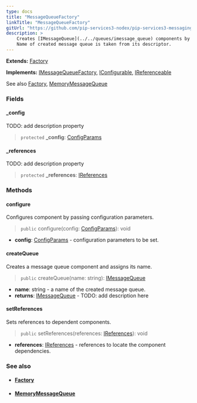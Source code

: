 ```yaml
---
type: docs
title: "MessageQueueFactory"
linkTitle: "MessageQueueFactory"
gitUrl: "https://github.com/pip-services3-nodex/pip-services3-messaging-nodex"
description: >
    Creates [IMessageQueue](../../queues/imessage_queue) components by their descriptors.
    Name of created message queue is taken from its descriptor.
---
```


**Extends:** [Factory](../../../components/build/factory)

**Implements:** [IMessageQueueFactory](../imessage_queue_factory), [IConfigurable](../../../commons/config/iconfigurable), [IReferenceable](../../../commons/refer/ireferenceable)

See also [Factory](../../../components/build/factory), [MemoryMessageQueue](../../queues/message_queue)

### Fields

<span class="hide-title-link">

#### _config
TODO: add description property

> `protected` **_config**: [ConfigParams](../../../commons/config/config_params)

#### _references
TODO: add description property
> `protected` **_references**: [IReferences](../../../commons/refer/ireferences) 

</span>

### Methods

#### configure
Configures component by passing configuration parameters.

> `public` configure(config: [ConfigParams](../../../commons/config/config_params)): void

- **config**: [ConfigParams](../../../commons/config/config_params) -  configuration parameters to be set.

#### createQueue
Creates a message queue component and assigns its name.

> `public` createQueue(name: string):  [IMessageQueue](../../queues/imessage_queue)

- **name**: string - a name of the created message queue.
- **returns**: [IMessageQueue](../../queues/imessage_queue) - TODO: add description here

#### setReferences
Sets references to dependent components.

> `public` setReferences(references: [IReferences](../../../commons/refer/ireferences)): void

- **references**: [IReferences](../../../commons/refer/ireferences) - references to locate the component dependencies.



### See also
- #### [Factory](../../../components/build/factory)
- #### [MemoryMessageQueue](../../queues/message_queue)
